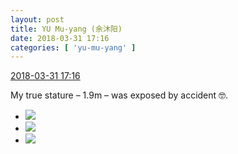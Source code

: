 ```yaml
---
layout: post
title: YU Mu-yang (余沐阳)
date: 2018-03-31 17:16
categories: [ 'yu-mu-yang' ]
---
```


<div class="weibo-info">
  <a href="https://weibo.com/6505651747/G9W5eaQ4g">2018-03-31 17:16</a>
</div>

My true stature – 1.9m – was exposed by accident 🤓.

<!-- more -->

<ul class="weibo-pic-list-1">
  <li class="weibo-pic">
    <a href="//wx4.sinaimg.cn/mw690/0076h3cTgy1fpw49nw2gtj30qo0xbq7i.jpg"><img src="//wx4.sinaimg.cn/thumb150/0076h3cTgy1fpw49nw2gtj30qo0xbq7i.jpg"/></a>
  </li>
  <li class="weibo-pic">
    <a href="//wx1.sinaimg.cn/mw690/0076h3cTgy1fpw49ownzkj30qo1bfdkv.jpg"><img src="//wx1.sinaimg.cn/thumb150/0076h3cTgy1fpw49ownzkj30qo1bfdkv.jpg"/></a>
  </li>
  <li class="weibo-pic">
    <a href="//wx3.sinaimg.cn/mw690/0076h3cTgy1fpw49mysx1j30qo0xmgpy.jpg"><img src="//wx3.sinaimg.cn/thumb150/0076h3cTgy1fpw49mysx1j30qo0xmgpy.jpg"/></a>
  </li>
</ul>
